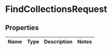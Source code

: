 

# FindCollectionsRequest

## Properties

Name | Type | Description | Notes
------------ | ------------- | ------------- | -------------



